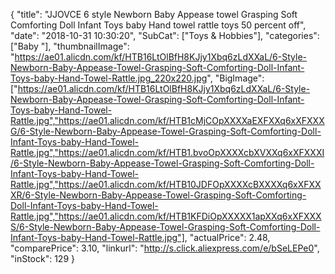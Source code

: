 {
	"title": "JJOVCE 6 style  Newborn Baby Appease towel Grasping  Soft Comforting Doll Infant Toys baby Hand  towel rattle  toys 50 percent off",
	"date": "2018-10-31 10:30:20",
	"SubCat": ["Toys & Hobbies"],
	"categories": ["Baby "],
	"thumbnailImage": "https://ae01.alicdn.com/kf/HTB16LtOlBfH8KJjy1Xbq6zLdXXaL/6-Style-Newborn-Baby-Appease-Towel-Grasping-Soft-Comforting-Doll-Infant-Toys-baby-Hand-Towel-Rattle.jpg_220x220.jpg",
	"BigImage": ["https://ae01.alicdn.com/kf/HTB16LtOlBfH8KJjy1Xbq6zLdXXaL/6-Style-Newborn-Baby-Appease-Towel-Grasping-Soft-Comforting-Doll-Infant-Toys-baby-Hand-Towel-Rattle.jpg","https://ae01.alicdn.com/kf/HTB1cMjCOpXXXXaEXFXXq6xXFXXXG/6-Style-Newborn-Baby-Appease-Towel-Grasping-Soft-Comforting-Doll-Infant-Toys-baby-Hand-Towel-Rattle.jpg","https://ae01.alicdn.com/kf/HTB1.bvoOpXXXXcbXVXXq6xXFXXXI/6-Style-Newborn-Baby-Appease-Towel-Grasping-Soft-Comforting-Doll-Infant-Toys-baby-Hand-Towel-Rattle.jpg","https://ae01.alicdn.com/kf/HTB10JDFOpXXXXcBXXXXq6xXFXXXR/6-Style-Newborn-Baby-Appease-Towel-Grasping-Soft-Comforting-Doll-Infant-Toys-baby-Hand-Towel-Rattle.jpg","https://ae01.alicdn.com/kf/HTB1KFDiOpXXXXX1apXXq6xXFXXXS/6-Style-Newborn-Baby-Appease-Towel-Grasping-Soft-Comforting-Doll-Infant-Toys-baby-Hand-Towel-Rattle.jpg"],
	"actualPrice": 2.48,
	"comparePrice": 3.10,
	"linkurl": "http://s.click.aliexpress.com/e/bSeLEPe0",
	"inStock": 129
}
